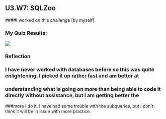 ## U3.W7: SQLZoo

####I worked on this challenge [by myself].



### My Quiz Results:
<img src ="\unit1_projects\images\sqlzoo_quiz.jpg"/>






### Reflection

### I have never worked with databases before so this was quite enlightening.  I picked it up rather fast and am better at
### understanding what is going on more than being able to code it directly without assistance, but I am getting better the 
###more I do it.  I have had some trouble with the subqueries, but I don't think it will be in issue with more practice.